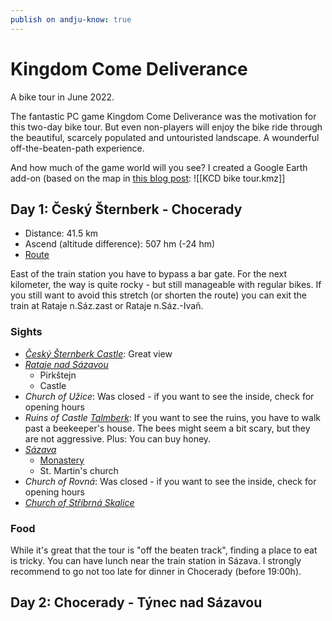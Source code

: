 ```yaml
---
publish on andju-know: true
---
```

# Kingdom Come Deliverance

A bike tour in June 2022.

The fantastic PC game Kingdom Come Deliverance was the motivation for this two-day bike tour. But even non-players will enjoy the bike ride through the beautiful, scarcely populated and untouristed landscape. A wounderful off-the-beaten-path experience.

And how much of the game world will you see? I created a Google Earth add-on (based on the map in [this blog post](http://english.edgeoftheworld.cz/2018/02/23/kingdom-come-deliverance-map-compare/):
![[KCD bike tour.kmz]]

## Day 1: Český Šternberk - Chocerady

- Distance: 41.5 km
- Ascend (altitude difference): 507 hm (-24 hm)
- [Route](https://bikerouter.de/#map=12/49.8493/14.8813/standard&lonlats=14.929849,49.809199;14.926348,49.808534;14.943509,49.816503;14.945869,49.817718;14.944367,49.828104;14.954109,49.842418;14.95839,49.841961;14.989343,49.857336;14.972895,49.872054;14.955515,49.866534;14.896592,49.876999;14.906827,49.87516;14.895272,49.870222;14.857271,49.888676;14.859513,49.895934;14.845115,49.896113;14.804203,49.870517&pois=14.954646,49.840973,Pirkstein;14.957432,49.842063,Upper%20Castle;14.973858,49.872278,Uzhitz;14.955335,49.866564,Talmberg;14.897367,49.877076,Sasau%20Monastery;14.895243,49.870217,St.%20Martin;14.859567,49.895934,Rovna;14.845075,49.896103,Skalitz&profile=trekking)

East of the train station you have to bypass a bar gate. For the next kilometer, the way is quite rocky - but still manageable with regular bikes. If you still want to avoid this stretch (or shorten the route) you can exit the train at Rataje n.Sáz.zast or Rataje n.Sáz.-Ivaň.

### Sights

- *[Český Šternberk Castle](https://en.wikipedia.org/wiki/%C4%8Cesk%C3%BD_%C5%A0ternberk_Castle)*: Great view
- *[Rataje nad Sázavou](https://en.wikipedia.org/wiki/Rataje_nad_S%C3%A1zavou)*
	- Pirkštejn
	- Castle
- *Church of Užice*: Was closed - if you want to see the inside, check for opening hours
- *Ruins of Castle [Talmberk](https://en.wikipedia.org/wiki/Talmberk)*: If you want to see the ruins, you have to walk past a beekeeper's house. The bees might seem a bit scary, but they are not aggressive. Plus: You can buy honey.
- *[Sázava](https://en.wikipedia.org/wiki/S%C3%A1zava_(town))*
	- [Monastery](https://en.wikipedia.org/wiki/S%C3%A1zava_Monastery "Sázava Monastery")
	- St. Martin's church
- *Church of Rovná*: Was closed - if you want to see the inside, check for opening hours
- *[Church of Stříbrná Skalice](https://en.wikipedia.org/wiki/St%C5%99%C3%ADbrn%C3%A1_Skalice)*

### Food
While it's great that the tour is "off the beaten track", finding a place to eat is tricky. You can have lunch near the train station in Sázava. I strongly recommend to go not too late for dinner in Chocerady (before 19:00h).
## Day 2: Chocerady - Týnec nad Sázavou